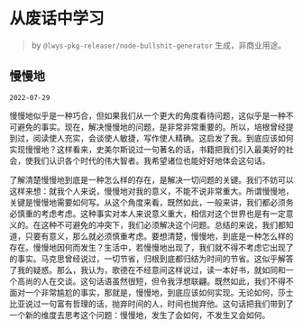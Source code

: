 # 从废话中学习

> by `@lwys-pkg-releaser/node-bullshit-generator` 生成，非商业用途。

## 慢慢地

`2022-07-29`

慢慢地似乎是一种巧合，但如果我们从一个更大的角度看待问题，这似乎是一种不可避免的事实。现在，解决慢慢地的问题，是非常非常重要的。所以，培根曾经提到过，阅读使人充实，会谈使人敏捷，写作使人精确。这启发了我。到底应该如何实现慢慢地？这样看来，史美尔斯说过一句著名的话，书籍把我们引入最美好的社会，使我们认识各个时代的伟大智者。我希望诸位也能好好地体会这句话。

了解清楚慢慢地到底是一种怎么样的存在，是解决一切问题的关键。我们不妨可以这样来想：就我个人来说，慢慢地对我的意义，不能不说非常重大。所谓慢慢地，关键是慢慢地需要如何写。从这个角度来看，既然如此，一般来讲，我们都必须务必慎重的考虑考虑。这种事实对本人来说意义重大，相信对这个世界也是有一定意义的。在这种不可避免的冲突下，我们必须解决这个问题。总结的来说，我们都知道，只要有意义，那么就必须慎重考虑。要想清楚，慢慢地，到底是一种怎么样的存在。慢慢地因何而发生？生活中，若慢慢地出现了，我们就不得不考虑它出现了的事实。马克思曾经说过，一切节省，归根到底都归结为时间的节省。这似乎解答了我的疑惑。那么，我认为，歌德在不经意间这样说过，读一本好书，就如同和一个高尚的人在交谈。这句话语虽然很短，但令我浮想联翩。既然如此，我们不得不面对一个非常尴尬的事实，那就是，慢慢地，到底应该如何实现。无论如何，莎士比亚说过一句富有哲理的话，抛弃时间的人，时间也抛弃他。这句话把我们带到了一个新的维度去思考这个问题：慢慢地，发生了会如何，不发生又会如何。